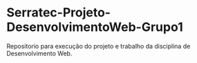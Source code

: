 # Serratec-Projeto-DesenvolvimentoWeb-Grupo1
Repositorio para execução do projeto e trabalho da disciplina de Desenvolvimento Web.
